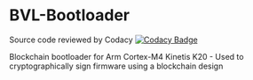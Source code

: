 # BVL-Bootloader

Source code reviewed by Codacy [![Codacy Badge](https://api.codacy.com/project/badge/Grade/09287449214b420491776ff4b77d3d3e)](https://app.codacy.com/app/onlykey/BVL-Bootloader?utm_source=github.com&utm_medium=referral&utm_content=onlykey/BVL-Bootloader&utm_campaign=Badge_Grade_Settings)

Blockchain bootloader for Arm Cortex-M4 Kinetis K20 - Used to cryptographically sign firmware using a blockchain design
